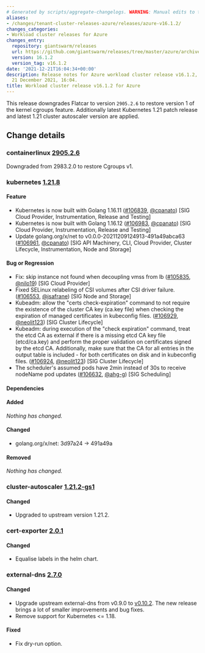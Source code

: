 ```yaml
---
# Generated by scripts/aggregate-changelogs. WARNING: Manual edits to this files will be overwritten.
aliases:
- /changes/tenant-cluster-releases-azure/releases/azure-v16.1.2/
changes_categories:
- Workload cluster releases for Azure
changes_entry:
  repository: giantswarm/releases
  url: https://github.com/giantswarm/releases/tree/master/azure/archived/v16.1.2
  version: 16.1.2
  version_tag: v16.1.2
date: '2021-12-21T16:04:34+00:00'
description: Release notes for Azure workload cluster release v16.1.2, published on
  21 December 2021, 16:04.
title: Workload cluster release v16.1.2 for Azure
---
```


This release downgrades Flatcar to version `2905.2.6` to restore version 1 of the kernel cgroups feature.
Additionally latest Kubernetes 1.21 patch release and latest 1.21 cluster autoscaler version are applied.

## Change details


### containerlinux [2905.2.6](https://www.flatcar-linux.org/releases/#release-2905.2.6)

Downgraded from 2983.2.0 to restore Cgroups v1.


### kubernetes [1.21.8](https://github.com/kubernetes/kubernetes/releases/tag/v1.21.8)

#### Feature
- Kubernetes is now built with Golang 1.16.11 ([#106839](https://github.com/kubernetes/kubernetes/pull/106839), [@cpanato](https://github.com/cpanato)) [SIG Cloud Provider, Instrumentation, Release and Testing]
- Kubernetes is now built with Golang 1.16.12 ([#106983](https://github.com/kubernetes/kubernetes/pull/106983), [@cpanato](https://github.com/cpanato)) [SIG Cloud Provider, Instrumentation, Release and Testing]
- Update golang.org/x/net to v0.0.0-20211209124913-491a49abca63 ([#106961](https://github.com/kubernetes/kubernetes/pull/106961), [@cpanato](https://github.com/cpanato)) [SIG API Machinery, CLI, Cloud Provider, Cluster Lifecycle, Instrumentation, Node and Storage]
#### Bug or Regression
- Fix: skip instance not found when decoupling vmss from lb ([#105835](https://github.com/kubernetes/kubernetes/pull/105835), [@nilo19](https://github.com/nilo19)) [SIG Cloud Provider]
- Fixed SELinux relabeling of CSI volumes after CSI driver failure. ([#106553](https://github.com/kubernetes/kubernetes/pull/106553), [@jsafrane](https://github.com/jsafrane)) [SIG Node and Storage]
- Kubeadm: allow the "certs check-expiration" command to not require the existence of the cluster CA key (ca.key file) when checking the expiration of managed certificates in kubeconfig files. ([#106929](https://github.com/kubernetes/kubernetes/pull/106929), [@neolit123](https://github.com/neolit123)) [SIG Cluster Lifecycle]
- Kubeadm: during execution of the "check expiration" command, treat the etcd CA as external if there is a missing etcd CA key file (etcd/ca.key) and perform the proper validation on certificates signed by the etcd CA. Additionally, make sure that the CA for all entries in the output table is included - for both certificates on disk and in kubeconfig files. ([#106924](https://github.com/kubernetes/kubernetes/pull/106924), [@neolit123](https://github.com/neolit123)) [SIG Cluster Lifecycle]
- The scheduler's assumed pods have 2min instead of 30s to receive nodeName pod updates ([#106632](https://github.com/kubernetes/kubernetes/pull/106632), [@ahg-g](https://github.com/ahg-g)) [SIG Scheduling]
#### Dependencies
#### Added
_Nothing has changed._
#### Changed
- golang.org/x/net: 3d97a24 → 491a49a
#### Removed
_Nothing has changed._



### cluster-autoscaler [1.21.2-gs1](https://github.com/giantswarm/cluster-autoscaler-app/releases/tag/v1.21.2-gs1)

#### Changed

- Upgraded to upstream version 1.21.2. 


### cert-exporter [2.0.1](https://github.com/giantswarm/cert-exporter/releases/tag/v2.0.1)

#### Changed
- Equalise labels in the helm chart.


### external-dns [2.7.0](https://github.com/giantswarm/external-dns-app/releases/tag/v2.7.0)

#### Changed
- Upgrade upstream external-dns from v0.9.0 to [v0.10.2](https://github.com/kubernetes-sigs/external-dns/releases/tag/v0.10.2). The new release brings a lot of smaller improvements and bug fixes.
- Remove support for Kubernetes <= 1.18.
#### Fixed
- Fix dry-run option.
